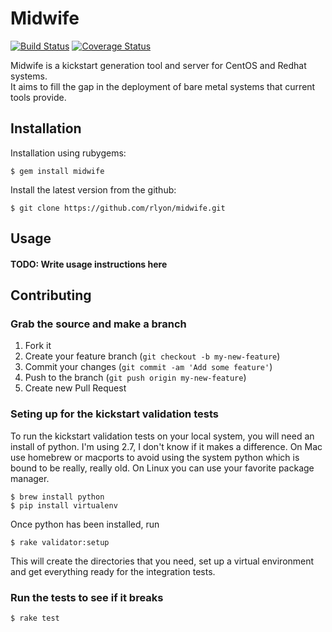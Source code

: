 # Midwife
[![Build Status](https://travis-ci.org/rlyon/midwife.png?branch=master)](https://travis-ci.org/rlyon/midwife)
[![Coverage Status](https://coveralls.io/repos/rlyon/midwife/badge.png)](https://coveralls.io/r/rlyon/midwife)

Midwife is a kickstart generation tool and server for CentOS and Redhat systems.  
It aims to fill the gap in the deployment of bare metal systems that current tools
provide.

## Installation

Installation using rubygems:

    $ gem install midwife

Install the latest version from the github:

    $ git clone https://github.com/rlyon/midwife.git

## Usage

#### TODO: Write usage instructions here

## Contributing

### Grab the source and make a branch

1. Fork it
2. Create your feature branch (`git checkout -b my-new-feature`)
3. Commit your changes (`git commit -am 'Add some feature'`)
4. Push to the branch (`git push origin my-new-feature`)
5. Create new Pull Request

### Seting up for the kickstart validation tests

To run the kickstart validation tests on your local system, you
will need an install of python.  I'm using 2.7, I don't know if
it makes a difference.  On Mac use homebrew or macports to avoid
using the system python which is bound to be really, really old.
On Linux you can use your favorite package manager.

    $ brew install python
    $ pip install virtualenv

Once python has been installed, run

    $ rake validator:setup

This will create the directories that you need, set up a virtual
environment and get everything ready for the integration tests.

### Run the tests to see if it breaks

    $ rake test
